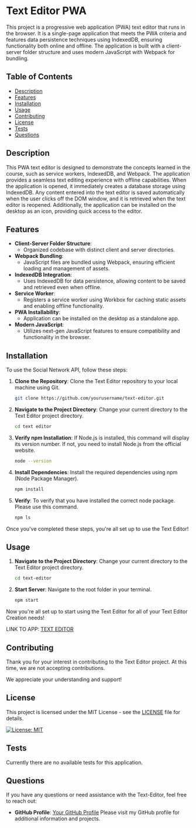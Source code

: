 # Text Editor PWA

This project is a progressive web application (PWA) text editor that runs in the browser. It is a single-page application that meets the PWA criteria and features data persistence techniques using IndexedDB, ensuring functionality both online and offline. The application is built with a client-server folder structure and uses modern JavaScript with Webpack for bundling.

## Table of Contents

- [Description](#description)
- [Features](#features)
- [Installation](#installation)
- [Usage](#usage)
- [Contributing](#contributing)
- [License](#license)
- [Tests](#tests)
- [Questions](#questions)

## Description

This PWA text editor is designed to demonstrate the concepts learned in the course, such as service workers, IndexedDB, and Webpack. The application provides a seamless text editing experience with offline capabilities. When the application is opened, it immediately creates a database storage using IndexedDB. Any content entered into the text editor is saved automatically when the user clicks off the DOM window, and it is retrieved when the text editor is reopened. Additionally, the application can be installed on the desktop as an icon, providing quick access to the editor.

## Features

- **Client-Server Folder Structure**: 
    - Organized codebase with distinct client and server directories.
- **Webpack Bundling**: 
    -  JavaScript files are bundled using Webpack, ensuring efficient loading and management of assets.
- **IndexedDB Integration**: 
    -  Uses IndexedDB for data persistence, allowing content to be saved and retrieved even when offline.
- **Service Worker**: 
    - Registers a service worker using Workbox for caching static assets and enabling offline functionality.
- **PWA Installability**: 
    - Application can be installed on the desktop as a standalone app.
- **Modern JavaScript**: 
    - Utilizes next-gen JavaScript features to ensure compatibility and functionality in the browser.


## Installation

To use the Social Network API, follow these steps:

1. **Clone the Repository**: Clone the Text Editor repository to your local machine using Git.
   ```bash
   git clone https://github.com/yourusername/text-editor.git
   ```
2. **Navigate to the Project Directory**: Change your current directory to the Text Editor project directory.
    ```bash
    cd text editor
    ```
3. **Verify npm Installation**: If Node.js is installed, this command will display its version number. If not, you need to install Node.js from the official website.
    ```bash
    node --version
    ```
4. **Install Dependencies**: Install the required dependencies using npm (Node Package Manager).
    ```bash
    npm install
    ```
5. **Verify**: To verify that you have installed the correct node package. Please use this command.
    ```bash
    npm ls 
    ```
Once you've completed these steps, you're all set up to use the Text Editor!

## Usage

1. **Navigate to the Project Directory**: Change your current directory to the Text Editor project directory.
    ```bash
    cd text-editor
    ```
2. **Start Server**: Navigate to the root folder in your terminal.
    ```bash
    npm start
    ```

 
Now you're all set up to start using the Text Editor for all of your Text Editor Creation needs!

LINK TO APP: [TEXT EDITOR](https://text-editor-2g51.onrender.com/)

## Contributing

Thank you for your interest in contributing to the Text Editor project. At this time, we are not accepting contributions.

We appreciate your understanding and support!

## License

This project is licensed under the MIT License - see the [LICENSE](LICENSE) file for details.

[![License: MIT](https://img.shields.io/badge/License-MIT-yellow.svg)](https://opensource.org/licenses/MIT)

## Tests

Currently there are no available tests for this application.


## Questions

If you have any questions or need assistance with the Text-Editor, feel free to reach out:

- **GitHub Profile**: [Your GitHub Profile](https://github.com/yourusername)
  Please visit my GitHub profile for additional information and projects.